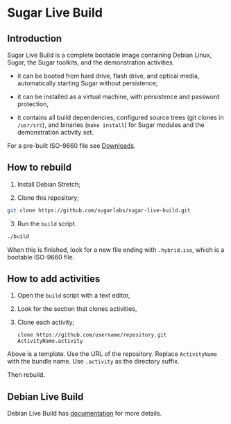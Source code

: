 # Sugar Live Build
## Introduction

Sugar Live Build is a complete bootable image containing Debian Linux,
Sugar, the Sugar toolkits, and the demonstration activities.

- it can be booted from hard drive, flash drive, and optical media,
automatically starting Sugar without persistence;

- it can be installed as a virtual machine, with persistence and
password protection,

- it contains all build dependencies, configured source trees (git
clones in `/usr/src`), and binaries (`make install`) for Sugar modules
and the demonstration activity set.

For a pre-built ISO-9660 file see
[Downloads](http://people.sugarlabs.org/~quozl/sugar-live-build-20171009/).

## How to rebuild

1. Install Debian Stretch;

2. Clone this repository;
```bash
git clone https://github.com/sugarlabs/sugar-live-build.git
```

3. Run the `build` script.
```bash
./build
```

When this is finished, look for a new file ending with `.hybrid.iso`,
which is a bootable ISO-9660 file.

## How to add activities

1. Open the `build` script with a text editor,

2. Look for the section that clones activities,

2. Clone each activity;

    `clone https://github.com/username/repository.git ActivityName.activity`

Above is a template.  Use the URL of the repository.  Replace
`ActivityName` with the bundle name. Use `.activity` as the directory
suffix.

Then rebuild.

## Debian Live Build

Debian Live Build has
[documentation](https://live-team.pages.debian.net/live-manual/html/live-manual/index.en.html)
for more details.
